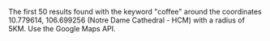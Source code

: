 The first 50 results found with the keyword "coffee" around the coordinates 10.779614, 106.699256 (Notre Dame Cathedral - HCM) with a radius of 5KM.
Use the Google Maps API.
